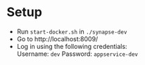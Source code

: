 # Setup

 - Run `start-docker.sh` in `./synapse-dev`
 - Go to http://localhost:8009/
 - Log in using the following credentials:  
   Username: `dev`
   Password: `appservice-dev`